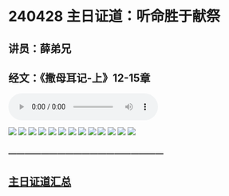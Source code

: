 # 240428 主日证道：听命胜于献祭
## 讲员：薛弟兄
## 经文：《撒母耳记-上》12-15章

<audio controls src="./240428.mp3"></audio>

![](./01.jpg)
![](./02.jpg)
![](./03.jpg)
![](./04.jpg)
![](./05.jpg)
![](./06.jpg)
![](./07.jpg)
![](./08.jpg)
![](./09.jpg)
![](./10.jpg)
![](./11.jpg)
![](./12.jpg)
![](./13.jpg)



### ———————————————————

## [主日证道汇总](https://nccchurch.github.io/Sermons/)



